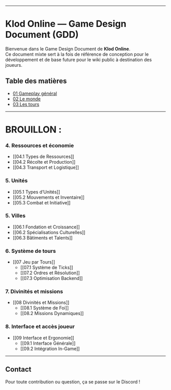 ______
# Klod Online — Game Design Document (GDD)

Bienvenue dans le Game Design Document de **Klod Online**.  
Ce document mixte sert à la fois de référence de conception pour le développement et de base future pour le wiki public à destination des joueurs.
## Table des matières
 - [01 Gameplay général](01%20Gameplay%20Général)
 - [02 Le monde](02%20Le%20Monde)
 - [03 Les tours](03%20Les%20tours)

____
# BROUILLON : 

### 4. Ressources et économie
  - [[04.1 Types de Ressources]]
  - [[04.2 Récolte et Production]]
  - [[04.3 Transport et Logistique]]
### 5. Unités
  - [[05.1 Types d’Unités]]
  - [[05.2 Mouvements et Inventaire]]
  - [[05.3 Combat et Initiative]]
### 5. Villes
  - [[06.1 Fondation et Croissance]]
  - [[06.2 Spécialisations Culturelles]]
  - [[06.3 Bâtiments et Talents]]

### 6. Système de tours
- [[07 Jeu par Tours]]
  - [[07.1 Système de Ticks]]
  - [[07.2 Ordres et Résolution]]
  - [[07.3 Optimisation Backend]]
### 7. Divinités et missions
- [[08 Divinités et Missions]]
  - [[08.1 Système de Foi]]
  - [[08.2 Missions Dynamiques]]

### 8. Interface et accès joueur
- [[09 Interface et Ergonomie]]
  - [[09.1 Interface Générale]]
  - [[09.2 Intégration In-Game]]

---

## Contact

Pour toute contribution ou question, ça se passe sur le Discord !